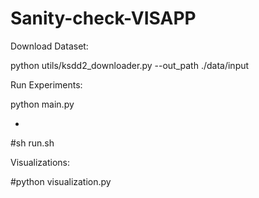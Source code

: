 # Sanity-check-VISAPP

Download Dataset:

python utils/ksdd2_downloader.py --out_path ./data/input

Run Experiments:

python main.py


-


#sh run.sh

Visualizations:

#python visualization.py
